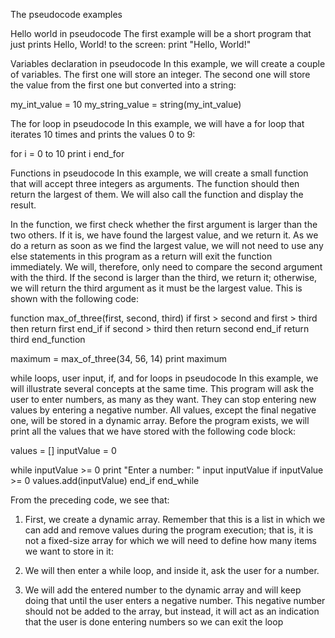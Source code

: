 The pseudocode examples


Hello world in pseudocode
The first example will be a short program that just prints Hello, World! to the screen:
print "Hello, World!"


Variables declaration in pseudocode
In this example, we will create a couple of variables. The first one will store an integer.
The second one will store the value from the first one but converted into a string:

my_int_value = 10
my_string_value = string(my_int_value)

The for loop in pseudocode
In this example, we will have a for loop that iterates 10 times and prints the values 0 to 9:

for i = 0 to 10
  print i
end_for

Functions in pseudocode
In this example, we will create a small function that will accept three integers as arguments. The function should then return the largest of them. We will also call the function and display the result.

In the function, we first check whether the first argument is larger than the two others.
If it is, we have found the largest value, and we return it.
As we do a return as soon as we find the largest value, we will not need to use any else
statements in this program as a return will exit the function immediately.
We will, therefore, only need to compare the second argument with the third. If the
second is larger than the third, we return it; otherwise, we will return the third argument
as it must be the largest value. This is shown with the following code:

function max_of_three(first, second, third)
  if first > second and first > third then
    return first
  end_if
  if second > third then
    return second
  end_if
  return third
end_function

maximum = max_of_three(34, 56, 14)
print maximum

while loops, user input, if, and for loops in pseudocode
In this example, we will illustrate several concepts at the same time.
This program will ask the user to enter numbers, as many as they want. They can stop entering new values by entering a negative number. All values, except the final negative one, will be stored in a dynamic array.
Before the program exists, we will print all the values that we have stored with the following code block:

values = []
inputValue = 0

while inputValue >= 0
  print "Enter a number: "
  input inputValue
  if inputValue >= 0
    values.add(inputValue)
  end_if
end_while

From the preceding code, we see that:
1. First, we create a dynamic array. Remember that this is a list in which we can add and remove values during the program execution; that is, it is not a fixed-size array for which we will need to define how many items we want to store in it:

2. We will then enter a while loop, and inside it, ask the user for a number.

3. We will add the entered number to the dynamic array and will keep doing that until the user enters a negative number. This negative number should not be added to the array, but instead, it will act as an indication that the user is done entering numbers so we can exit the loop
